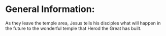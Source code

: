 # General Information:

As they leave the temple area, Jesus tells his disciples what will happen in the future to the wonderful temple that Herod the Great has built.